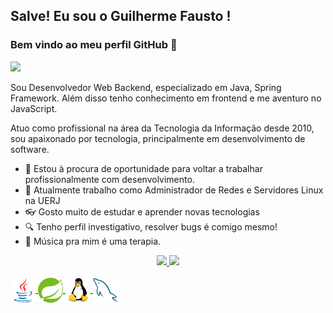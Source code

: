 ## Salve! Eu sou o Guilherme Fausto ! 
### Bem vindo ao meu perfil GitHub 👋
![](https://komarev.com/ghpvc/?username=guilhermefausto&color=blue)

Sou Desenvolvedor Web Backend, especializado em Java, Spring Framework. Além disso tenho conhecimento em frontend e me aventuro no JavaScript.

Atuo como profissional na área da Tecnologia da Informação desde 2010, sou apaixonado por tecnologia, principalmente em desenvolvimento de software.


- 🔭 Estou à procura de oportunidade para voltar a trabalhar profissionalmente com desenvolvimento.
- :muscle: Atualmente trabalho como Administrador de Redes e Servidores Linux na UERJ
- :eyeglasses: Gosto muito de estudar e aprender novas tecnologias
- :mag: Tenho perfil investigativo, resolver bugs é comigo mesmo!
- :guitar: Música pra mim é uma terapia.

<div align="center">
    <a href="https://github.com/guilhermefausto">
    <img height="120em" src="https://github-readme-stats.vercel.app/api?username=guilhermefausto&show_icons=true&theme=dark&include_all_commits=true&count_private=true"/>
    <img height="120em" src="https://github-readme-stats.vercel.app/api/top-langs?username=guilhermefausto&theme=dark&layout=compact&langs_count=7"/>
</div>

<div style="display: inline_block"> <br>
    <img align="center" height="40" width="40" src="https://raw.githubusercontent.com/devicons/devicon/master/icons/java/java-original.svg"/>
    <img align="center" height="40" width="40" src="https://raw.githubusercontent.com/devicons/devicon/master/icons/spring/spring-original.svg"/>
    <img align="center" height="40" width="40" src="https://raw.githubusercontent.com/devicons/devicon/master/icons/linux/linux-original.svg"/>
    <img align="center" height="40" width="40" src="https://raw.githubusercontent.com/devicons/devicon/master/icons/mysql/mysql-original.svg"/>
</div>
<!--

 

**guilhermefausto/guilhermefausto** is a ✨ _special_ ✨ repository because its `README.md` (this file) appears on your GitHub profile.


- 🌱 I’m currently learning ...
- 👯 I’m looking to collaborate on ...
- 🤔 I’m looking for help with ...
- 💬 Ask me about ...
- 📫 How to reach me: ...
- 😄 Pronouns: ...
- ⚡ Fun fact: ...
-->
